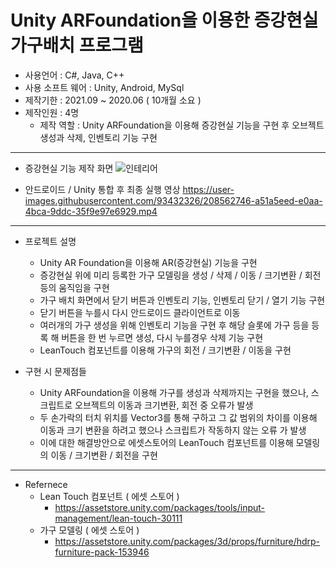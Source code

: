# Unity ARFoundation을 이용한 증강현실 가구배치 프로그램

+ 사용언어 : C#, Java, C++
+ 사용 소프트 웨어 : Unity, Android, MySql
+ 제작기한 : 2021.09 ~ 2020.06 ( 10개월 소요 )
+ 제작인원 : 4명
  + 제작 역할 : Unity ARFoundation을 이용해 증강현실 기능을 구현 후 오브젝트 생성과 삭제, 인벤토리 기능 구현
--------------------------------------------------

+ 증강현실 기능 제작 화면
![인테리어](https://user-images.githubusercontent.com/93432326/208562145-9b97ae03-c226-4be8-9ff9-4eaac336e8e4.PNG)

+ 안드로이드 / Unity 통합 후 최종 실행 영상
https://user-images.githubusercontent.com/93432326/208562746-a51a5eed-e0aa-4bca-9ddc-35f9e97e6929.mp4


------------------------------------------------------------------------
+ 프로젝트 설명 
    + Unity AR Foundation을 이용해 AR(증강현실) 기능을 구현
    + 증강현실 위에 미리 등록한 가구 모델링을 생성 / 삭제 / 이동 / 크기변환 / 회전 등의 움직임을 구현
    + 가구 배치 화면에서 닫기 버튼과 인벤토리 기능, 인벤토리 닫기 / 열기 기능 구현
    + 닫기 버튼을 누를시 다시 안드로이드 클라이언트로 이동
    + 여러개의 가구 생성을 위해 인벤토리 기능을 구현 후 해당 슬롯에 가구 등을 등록 해 버튼을 한 번 누르면 생성, 다시 누를경우 삭제 기능 구현
    + LeanTouch 컴포넌트를 이용해 가구의 회전 / 크기변환 / 이동을 구현
 
 + 구현 시 문제점들
    + Unity ARFoundation을 이용해 가구를 생성과 삭제까지는 구현을 했으나, 스크립트로 오브젝트의 이동과 크기변환, 회전 중 오류가 발생
    + 두 손가락의 터치 위치를 Vector3를 통해 구하고 그 값 범위의 차이를 이용해 이동과 크기 변환을 하려고 했으나 스크립트가 작동하지 않는 오류 가 발생
    + 이에 대한 해결방안으로 에셋스토어의 LeanTouch 컴포넌트를 이용해 모델링의 이동 / 크기변환 / 회전을 구현
    
-----------------------------------------------------------------------------

+ Refernece
  + Lean Touch 컴포넌트 ( 에셋 스토어 )
    + https://assetstore.unity.com/packages/tools/input-management/lean-touch-30111
  + 가구 모델링 ( 에셋 스토어 )
    + https://assetstore.unity.com/packages/3d/props/furniture/hdrp-furniture-pack-153946



